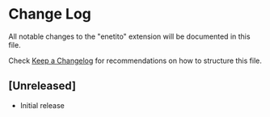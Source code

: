 # Change Log

All notable changes to the "enetito" extension will be documented in this file.

Check [Keep a Changelog](http://keepachangelog.com/) for recommendations on how to structure this file.

## [Unreleased]

- Initial release
